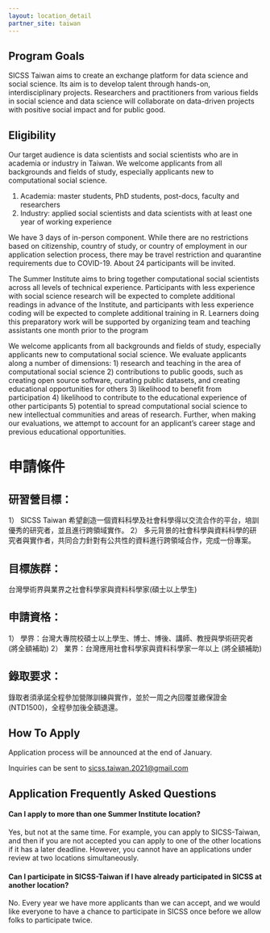 ```yaml
---
layout: location_detail
partner_site: taiwan
---
```


## Program Goals

SICSS Taiwan aims to create an exchange platform for data science and social science. Its aim is to develop talent through hands-on, interdisciplinary projects. Researchers and practitioners from various fields in social science and data science will collaborate on data-driven projects with positive social impact and for public good.

## Eligibility

Our target audience is data scientists and social scientists who are in academia or industry in Taiwan. We welcome applicants from all backgrounds and fields of study, especially applicants new to computational social science.

1) Academia: master students, PhD students, post-docs, faculty and researchers 
2) Industry: applied social scientists and data scientists with at least one year of working experience

We have 3 days of in-person component. While there are no restrictions based on citizenship, country of study, or country of employment in our application selection process, there may be travel restriction and quarantine requirements due to COVID-19. About 24 participants will be invited.

The Summer Institute aims to bring together computational social scientists across all levels of technical experience. Participants with less experience with social science research will be expected to complete additional readings in advance of the Institute, and participants with less experience coding will be expected to complete additional training in R. Learners doing this preparatory work will be supported by organizing team and teaching assistants one month prior to the program

We welcome applicants from all backgrounds and fields of study, especially applicants new to computational social science. We evaluate applicants along a number of dimensions: 1) research and teaching in the area of computational social science 2) contributions to public goods, such as creating open source software, curating public datasets, and creating educational opportunities for others 3) likelihood to benefit from participation 4) likelihood to contribute to the educational experience of other participants 5) potential to spread computational social science to new intellectual communities and areas of research. Further, when making our evaluations, we attempt to account for an applicant’s career stage and previous educational opportunities.

# 申請條件
## 研習營目標：
1） SICSS Taiwan 希望創造一個資料科學及社會科學得以交流合作的平台，培訓優秀的研究者，並且進行跨領域實作。
2） 多元背景的社會科學與資料科學的研究者與實作者，共同合力針對有公共性的資料進行跨領域合作，完成一份專案。

## 目標族群：
台灣學術界與業界之社會科學家與資料科學家(碩士以上學生) 

## 申請資格：
1） 學界：台灣大專院校碩士以上學生、博士、博後、講師、教授與學術研究者 (將全額補助)
2） 業界：台灣應用社會科學家與資料科學家一年以上 (將全額補助)

## 錄取要求：
錄取者須承諾全程參加營隊訓練與實作，並於一周之內回覆並繳保證金(NTD1500)，全程參加後全額退還。


## How To Apply

Application process will be announced at the end of January.

Inquiries can be sent to sicss.taiwan.2021@gmail.com 

## Application Frequently Asked Questions

#### Can I apply to more than one Summer Institute location?

Yes, but not at the same time. For example, you can apply to SICSS-Taiwan, and then if you are not accepted you can apply to one of the other locations if it has a later deadline. However, you cannot have an applications under review at two locations simultaneously.

#### Can I participate in SICSS-Taiwan if I have already participated in SICSS at another location?

No. Every year we have more applicants than we can accept, and we would like everyone to have a chance to participate in SICSS once before we allow folks to participate twice.

